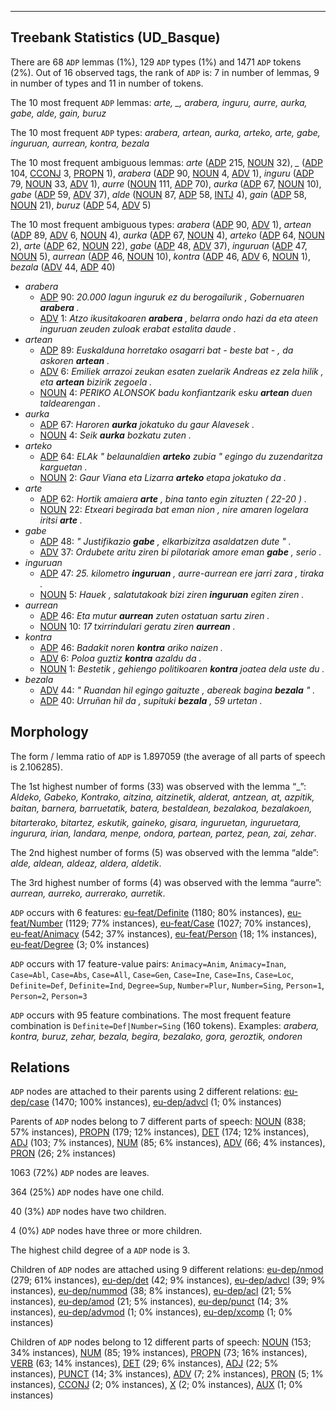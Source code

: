 

--------------------------------------------------------------------------------

## Treebank Statistics (UD_Basque)

There are 68 `ADP` lemmas (1%), 129 `ADP` types (1%) and 1471 `ADP` tokens (2%).
Out of 16 observed tags, the rank of `ADP` is: 7 in number of lemmas, 9 in number of types and 11 in number of tokens.

The 10 most frequent `ADP` lemmas: <em>arte, _, arabera, inguru, aurre, aurka, gabe, alde, gain, buruz</em>

The 10 most frequent `ADP` types:  <em>arabera, artean, aurka, arteko, arte, gabe, inguruan, aurrean, kontra, bezala</em>

The 10 most frequent ambiguous lemmas: <em>arte</em> ([ADP]() 215, [NOUN]() 32), <em>_</em> ([ADP]() 104, [CCONJ]() 3, [PROPN]() 1), <em>arabera</em> ([ADP]() 90, [NOUN]() 4, [ADV]() 1), <em>inguru</em> ([ADP]() 79, [NOUN]() 33, [ADV]() 1), <em>aurre</em> ([NOUN]() 111, [ADP]() 70), <em>aurka</em> ([ADP]() 67, [NOUN]() 10), <em>gabe</em> ([ADP]() 59, [ADV]() 37), <em>alde</em> ([NOUN]() 87, [ADP]() 58, [INTJ]() 4), <em>gain</em> ([ADP]() 58, [NOUN]() 21), <em>buruz</em> ([ADP]() 54, [ADV]() 5)

The 10 most frequent ambiguous types:  <em>arabera</em> ([ADP]() 90, [ADV]() 1), <em>artean</em> ([ADP]() 89, [ADV]() 6, [NOUN]() 4), <em>aurka</em> ([ADP]() 67, [NOUN]() 4), <em>arteko</em> ([ADP]() 64, [NOUN]() 2), <em>arte</em> ([ADP]() 62, [NOUN]() 22), <em>gabe</em> ([ADP]() 48, [ADV]() 37), <em>inguruan</em> ([ADP]() 47, [NOUN]() 5), <em>aurrean</em> ([ADP]() 46, [NOUN]() 10), <em>kontra</em> ([ADP]() 46, [ADV]() 6, [NOUN]() 1), <em>bezala</em> ([ADV]() 44, [ADP]() 40)


* <em>arabera</em>
  * [ADP]() 90: <em>20.000 lagun inguruk ez du berogailurik , Gobernuaren <b>arabera</b> .</em>
  * [ADV]() 1: <em>Atzo ikusitakoaren <b>arabera</b> , belarra ondo hazi da eta ateen inguruan zeuden zuloak erabat estalita daude .</em>
* <em>artean</em>
  * [ADP]() 89: <em>Euskalduna horretako osagarri bat - beste bat - , da askoren <b>artean</b> .</em>
  * [ADV]() 6: <em>Emiliek arrazoi zeukan esaten zuelarik Andreas ez zela hilik , eta <b>artean</b> bizirik zegoela .</em>
  * [NOUN]() 4: <em>PERIKO ALONSOK badu konfiantzarik esku <b>artean</b> duen taldearengan .</em>
* <em>aurka</em>
  * [ADP]() 67: <em>Haroren <b>aurka</b> jokatuko du gaur Alavesek .</em>
  * [NOUN]() 4: <em>Seik <b>aurka</b> bozkatu zuten .</em>
* <em>arteko</em>
  * [ADP]() 64: <em>ELAk " belaunaldien <b>arteko</b> zubia " egingo du zuzendaritza karguetan .</em>
  * [NOUN]() 2: <em>Gaur Viana eta Lizarra <b>arteko</b> etapa jokatuko da .</em>
* <em>arte</em>
  * [ADP]() 62: <em>Hortik amaiera <b>arte</b> , bina tanto egin zituzten ( 22-20 ) .</em>
  * [NOUN]() 22: <em>Etxeari begirada bat eman nion , nire amaren logelara iritsi <b>arte</b> .</em>
* <em>gabe</em>
  * [ADP]() 48: <em>" Justifikazio <b>gabe</b> , elkarbizitza asaldatzen dute " .</em>
  * [ADV]() 37: <em>Ordubete aritu ziren bi pilotariak amore eman <b>gabe</b> , serio .</em>
* <em>inguruan</em>
  * [ADP]() 47: <em>25. kilometro <b>inguruan</b> , aurre-aurrean ere jarri zara , tiraka .</em>
  * [NOUN]() 5: <em>Hauek , salatutakoak bizi ziren <b>inguruan</b> egiten ziren .</em>
* <em>aurrean</em>
  * [ADP]() 46: <em>Eta mutur <b>aurrean</b> zuten ostatuan sartu ziren .</em>
  * [NOUN]() 10: <em>17 txirrindulari geratu ziren <b>aurrean</b> .</em>
* <em>kontra</em>
  * [ADP]() 46: <em>Badakit noren <b>kontra</b> ariko naizen .</em>
  * [ADV]() 6: <em>Poloa guztiz <b>kontra</b> azaldu da .</em>
  * [NOUN]() 1: <em>Bestetik , gehiengo politikoaren <b>kontra</b> joatea dela uste du .</em>
* <em>bezala</em>
  * [ADV]() 44: <em>" Ruandan hil egingo gaituzte , abereak bagina <b>bezala</b> " .</em>
  * [ADP]() 40: <em>Urruñan hil da , supituki <b>bezala</b> , 59 urtetan .</em>

## Morphology

The form / lemma ratio of `ADP` is 1.897059 (the average of all parts of speech is 2.106285).

The 1st highest number of forms (33) was observed with the lemma “_”: <em>Aldeko, Gabeko, Kontrako, aitzina, aitzinetik, alderat, antzean, at, azpitik, baitan, barnera, barruetatik, batera, bestaldean, bezalakoa, bezalakoen, bitarterako, bitartez, eskutik, gaineko, gisara, inguruetan, inguruetara, ingurura, irian, landara, menpe, ondora, partean, partez, pean, zai, zehar</em>.

The 2nd highest number of forms (5) was observed with the lemma “alde”: <em>alde, aldean, aldeaz, aldera, aldetik</em>.

The 3rd highest number of forms (4) was observed with the lemma “aurre”: <em>aurrean, aurreko, aurrerako, aurretik</em>.

`ADP` occurs with 6 features: [eu-feat/Definite]() (1180; 80% instances), [eu-feat/Number]() (1129; 77% instances), [eu-feat/Case]() (1027; 70% instances), [eu-feat/Animacy]() (542; 37% instances), [eu-feat/Person]() (18; 1% instances), [eu-feat/Degree]() (3; 0% instances)

`ADP` occurs with 17 feature-value pairs: `Animacy=Anim`, `Animacy=Inan`, `Case=Abl`, `Case=Abs`, `Case=All`, `Case=Gen`, `Case=Ine`, `Case=Ins`, `Case=Loc`, `Definite=Def`, `Definite=Ind`, `Degree=Sup`, `Number=Plur`, `Number=Sing`, `Person=1`, `Person=2`, `Person=3`

`ADP` occurs with 95 feature combinations.
The most frequent feature combination is `Definite=Def|Number=Sing` (160 tokens).
Examples: <em>arabera, kontra, buruz, zehar, bezala, begira, bezalako, gora, geroztik, ondoren</em>


## Relations

`ADP` nodes are attached to their parents using 2 different relations: [eu-dep/case]() (1470; 100% instances), [eu-dep/advcl]() (1; 0% instances)

Parents of `ADP` nodes belong to 7 different parts of speech: [NOUN]() (838; 57% instances), [PROPN]() (179; 12% instances), [DET]() (174; 12% instances), [ADJ]() (103; 7% instances), [NUM]() (85; 6% instances), [ADV]() (66; 4% instances), [PRON]() (26; 2% instances)

1063 (72%) `ADP` nodes are leaves.

364 (25%) `ADP` nodes have one child.

40 (3%) `ADP` nodes have two children.

4 (0%) `ADP` nodes have three or more children.

The highest child degree of a `ADP` node is 3.

Children of `ADP` nodes are attached using 9 different relations: [eu-dep/nmod]() (279; 61% instances), [eu-dep/det]() (42; 9% instances), [eu-dep/advcl]() (39; 9% instances), [eu-dep/nummod]() (38; 8% instances), [eu-dep/acl]() (21; 5% instances), [eu-dep/amod]() (21; 5% instances), [eu-dep/punct]() (14; 3% instances), [eu-dep/advmod]() (1; 0% instances), [eu-dep/xcomp]() (1; 0% instances)

Children of `ADP` nodes belong to 12 different parts of speech: [NOUN]() (153; 34% instances), [NUM]() (85; 19% instances), [PROPN]() (73; 16% instances), [VERB]() (63; 14% instances), [DET]() (29; 6% instances), [ADJ]() (22; 5% instances), [PUNCT]() (14; 3% instances), [ADV]() (7; 2% instances), [PRON]() (5; 1% instances), [CCONJ]() (2; 0% instances), [X]() (2; 0% instances), [AUX]() (1; 0% instances)

